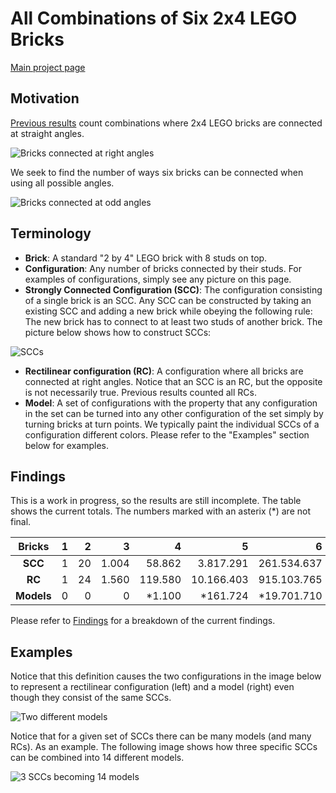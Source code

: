 # All Combinations of Six 2x4 LEGO Bricks

[Main project page](http://c-mt.dk/counting)

## Motivation

[Previous results](http://www.math.ku.dk/~eilers/lego.html) count combinations where 2x4 LEGO bricks are connected at straight angles.

![Bricks connected at right angles](http://c-mt.dk/counting/images/rectilinearintrosmall.png "There are 915.103.765 ways to combine 6 bricks at straight and right angles")

We seek to find the number of ways six bricks can be connected when using all possible angles.

![Bricks connected at odd angles](http://c-mt.dk/counting/images/modelsintrosmall.png "It is currently unknown how many ways 6 bricks can be combined at other angles")


## Terminology

* **Brick**: A standard "2 by 4" LEGO brick with 8 studs on top.
* **Configuration**: Any number of bricks connected by their studs. For examples of configurations, simply see any picture on this page.
* **Strongly Connected Configuration (SCC)**: The configuration consisting of a single brick is an SCC. Any SCC can be constructed by taking an existing SCC and adding a new brick while obeying the following rule: The new brick has to connect to at least two studs of another brick. The picture below shows how to construct SCCs:

![SCCs](http://c-mt.dk/counting/images/sccconstructionsmall.png "Notice that for any SCC with more than one brick, any additional brick has to connect to a single other brick using at least two studs")

* **Rectilinear configuration (RC)**: A configuration where all bricks are connected at right angles. Notice that an SCC is an RC, but the opposite is not necessarily true. Previous results counted all RCs.
* **Model**: A set of configurations with the property that any configuration in the set can be turned into any other configuration of the set simply by turning bricks at turn points. We typically paint the individual SCCs of a configuration different colors. Please refer to the "Examples" section below for examples.

## Findings

This is a work in progress, so the results are still incomplete. The table shows the current totals. The numbers marked with an asterix (*) are not final. 

|  Bricks    | 1 |  2 |     3 |       4 |          5 |           6 | 
|:----------:|--:|---:|------:|--------:|-----------:|------------:|
| **SCC**    | 1 | 20 | 1.004 |  58.862 |  3.817.291 | 261.534.637 |
| **RC**     | 1 | 24 | 1.560 | 119.580 | 10.166.403 | 915.103.765 |
| **Models** | 0 |  0 |     0 |  *1.100 |   *161.724 | *19.701.710 |

Please refer to [Findings](http://c-mt.dk/counting/findings.php) for a breakdown of the current findings.

## Examples

Notice that this definition causes the two configurations in the image below to represent a rectilinear configuration (left) and a model (right) even though they consist of the same SCCs.

![Two different models](http://c-mt.dk/counting/images/modelsdifferentsmall.png "These two models are not the same because the green and yellow SCC block the turn points")

Notice that for a given set of SCCs there can be many models (and many RCs). As an example. The following image shows how three specific SCCs can be combined into 14 different models.

![3 SCCs becoming 14 models](http://c-mt.dk/counting/images/variousmodelsexamplesmall.png "These three SCCs can be combined into 14 different models")
